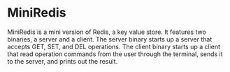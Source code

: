# MiniRedis

MiniRedis is a mini version of Redis, a key value store. It features two binaries, a server and a client. The server binary starts up a server that accepts GET, SET, and DEL operations. The client binary starts up a client that read operation commands from the user through the terminal, sends it to the server, and prints out the result.
